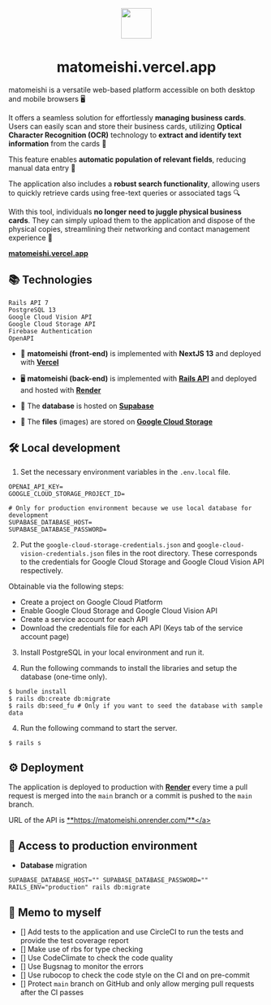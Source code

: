 <p align="center">
  <a href="https://matomeishi.vercel.app">
    <img src="/palmtree.png" width="60" />
  </a>
</p>
<h1 align="center">
  matomeishi.vercel.app
</h1>

matomeishi is a versatile web-based platform accessible on both desktop and mobile browsers 🖥

It offers a seamless solution for effortlessly **managing business cards**. Users can easily scan and store their business cards, utilizing **Optical Character Recognition (OCR)** technology to **extract and identify text information** from the cards 🤖

This feature enables **automatic population of relevant fields**, reducing manual data entry 📝

The application also includes a **robust search functionality**, allowing users to quickly retrieve cards using free-text queries or associated tags 🔍

With this tool, individuals **no longer need to juggle physical business cards**. They can simply upload them to the application and dispose of the physical copies, streamlining their networking and contact management experience 🤩

<a href="https://matomeishi.vercel.app" target="_blank">**matomeishi.vercel.app**</a>

## 📚 Technologies
```
Rails API 7
PostgreSQL 13
Google Cloud Vision API
Google Cloud Storage API
Firebase Authentication
OpenAPI
```

- 🚀 **matomeishi (front-end)** is implemented with **NextJS 13** and deployed with <a href="https://github.com/tonystrawberry/matomeishi-next.jp" target="_blank">**Vercel**</a>

- 🖥 **matomeishi (back-end)** is implemented with <a href="https://github.com/tonystrawberry/matomeishi-rails.jp" target="_blank">**Rails API**</a> and deployed and hosted with <a href="https://dashboard.render.com/web/srv-ckug543amefc7388himg" target="_blank">**Render**</a>

- 💾 The **database** is hosted on <a href="https://supabase.com/dashboard/project/bivrcuxracfevdbpzpln" target="_blank">**Supabase**</a>

- 📁 The **files** (images) are stored on <a href="https://console.cloud.google.com/storage/browser?project=matomeishi-401514&prefix=&forceOnBucketsSortingFiltering=true" target="_blank">**Google Cloud Storage**</a>

## 🛠 Local development

1. Set the necessary environment variables in the `.env.local` file.

```
OPENAI_API_KEY=
GOOGLE_CLOUD_STORAGE_PROJECT_ID=

# Only for production environment because we use local database for development
SUPABASE_DATABASE_HOST=
SUPABASE_DATABASE_PASSWORD=
```

2. Put the `google-cloud-storage-credentials.json` and `google-cloud-vision-credentials.json` files in the root directory. These corresponds to the credentials for Google Cloud Storage and Google Cloud Vision API respectively.

Obtainable via the following steps:
- Create a project on Google Cloud Platform
- Enable Google Cloud Storage and Google Cloud Vision API
- Create a service account for each API
- Download the credentials file for each API (Keys tab of the service account page)

3. Install PostgreSQL in your local environment and run it.

4. Run the following commands to install the libraries and setup the database (one-time only).
```
$ bundle install
$ rails db:create db:migrate
$ rails db:seed_fu # Only if you want to seed the database with sample data
```

4. Run the following command to start the server.

```
$ rails s
```

## ⚙️ Deployment

The application is deployed to production with <a href="https://dashboard.render.com/web/srv-ckug543amefc7388himg" target="_blank">**Render**</a> every time a pull request is merged into the `main` branch or a commit is pushed to the `main` branch.

URL of the API is <a href="https://matomeishi.onrender.com/" target="_blank">**https://matomeishi.onrender.com/**</a>

## 💾 Access to production environment

- **Database** migration
```
SUPABASE_DATABASE_HOST="" SUPABASE_DATABASE_PASSWORD="" RAILS_ENV="production" rails db:migrate
```

## 📝 Memo to myself

- [] Add tests to the application and use CircleCI to run the tests and provide the test coverage report
- [] Make use of rbs for type checking
- [] Use CodeClimate to check the code quality
- [] Use Bugsnag to monitor the errors
- [] Use rubocop to check the code style on the CI and on pre-commit
- [] Protect `main` branch on GitHub and only allow merging pull requests after the CI passes
